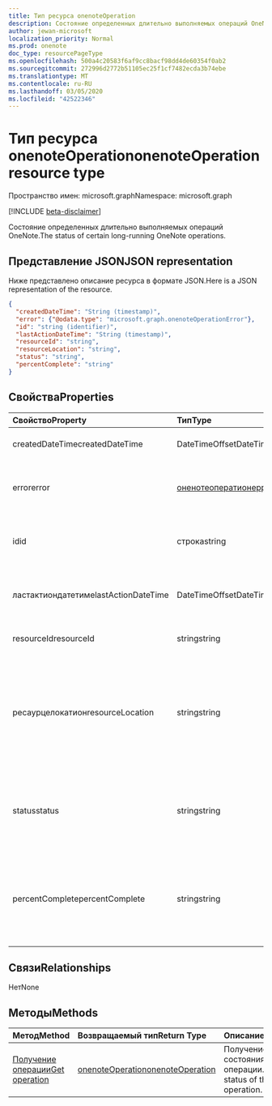 ```yaml
---
title: Тип ресурса onenoteOperation
description: Состояние определенных длительно выполняемых операций OneNote.
author: jewan-microsoft
localization_priority: Normal
ms.prod: onenote
doc_type: resourcePageType
ms.openlocfilehash: 500a4c20583f6af9cc8bacf98dd4de60354f0ab2
ms.sourcegitcommit: 272996d2772b51105ec25f1cf7482ecda3b74ebe
ms.translationtype: MT
ms.contentlocale: ru-RU
ms.lasthandoff: 03/05/2020
ms.locfileid: "42522346"
---
```

# <a name="onenoteoperation-resource-type"></a><span data-ttu-id="5704b-103">Тип ресурса onenoteOperation</span><span class="sxs-lookup"><span data-stu-id="5704b-103">onenoteOperation resource type</span></span>

<span data-ttu-id="5704b-104">Пространство имен: microsoft.graph</span><span class="sxs-lookup"><span data-stu-id="5704b-104">Namespace: microsoft.graph</span></span>

[!INCLUDE [beta-disclaimer](../../includes/beta-disclaimer.md)]

<span data-ttu-id="5704b-105">Состояние определенных длительно выполняемых операций OneNote.</span><span class="sxs-lookup"><span data-stu-id="5704b-105">The status of certain long-running OneNote operations.</span></span>

## <a name="json-representation"></a><span data-ttu-id="5704b-106">Представление JSON</span><span class="sxs-lookup"><span data-stu-id="5704b-106">JSON representation</span></span>

<span data-ttu-id="5704b-107">Ниже представлено описание ресурса в формате JSON.</span><span class="sxs-lookup"><span data-stu-id="5704b-107">Here is a JSON representation of the resource.</span></span>

<!-- {
  "blockType": "resource",
  "optionalProperties": [

  ],
  "@odata.type": "microsoft.graph.onenoteOperation"
}-->

```json
{
  "createdDateTime": "String (timestamp)",
  "error": {"@odata.type": "microsoft.graph.onenoteOperationError"},
  "id": "string (identifier)",
  "lastActionDateTime": "String (timestamp)",
  "resourceId": "string",
  "resourceLocation": "string",
  "status": "string",
  "percentComplete": "string"
}

```
## <a name="properties"></a><span data-ttu-id="5704b-108">Свойства</span><span class="sxs-lookup"><span data-stu-id="5704b-108">Properties</span></span>
| <span data-ttu-id="5704b-109">Свойство</span><span class="sxs-lookup"><span data-stu-id="5704b-109">Property</span></span>     | <span data-ttu-id="5704b-110">Тип</span><span class="sxs-lookup"><span data-stu-id="5704b-110">Type</span></span>   |<span data-ttu-id="5704b-111">Описание</span><span class="sxs-lookup"><span data-stu-id="5704b-111">Description</span></span>|
|:---------------|:--------|:----------|
|<span data-ttu-id="5704b-112">createdDateTime</span><span class="sxs-lookup"><span data-stu-id="5704b-112">createdDateTime</span></span>| <span data-ttu-id="5704b-113">DateTimeOffset</span><span class="sxs-lookup"><span data-stu-id="5704b-113">DateTimeOffset</span></span> |<span data-ttu-id="5704b-114">Время начала операции.</span><span class="sxs-lookup"><span data-stu-id="5704b-114">The start time of the operation.</span></span>|
|<span data-ttu-id="5704b-115">error</span><span class="sxs-lookup"><span data-stu-id="5704b-115">error</span></span>|[<span data-ttu-id="5704b-116">оненотеоператионеррор</span><span class="sxs-lookup"><span data-stu-id="5704b-116">onenoteOperationError</span></span>](onenoteoperationerror.md)|<span data-ttu-id="5704b-117">Ошибка, возвращенная операцией.</span><span class="sxs-lookup"><span data-stu-id="5704b-117">The error returned by the operation.</span></span>|
|<span data-ttu-id="5704b-118">id</span><span class="sxs-lookup"><span data-stu-id="5704b-118">id</span></span>|<span data-ttu-id="5704b-119">строка</span><span class="sxs-lookup"><span data-stu-id="5704b-119">string</span></span>|<span data-ttu-id="5704b-120">Идентификатор операции. Только для чтения.</span><span class="sxs-lookup"><span data-stu-id="5704b-120">The operation id. Read-only.</span></span>|
|<span data-ttu-id="5704b-121">ластактиондатетиме</span><span class="sxs-lookup"><span data-stu-id="5704b-121">lastActionDateTime</span></span>| <span data-ttu-id="5704b-122">DateTimeOffset</span><span class="sxs-lookup"><span data-stu-id="5704b-122">DateTimeOffset</span></span> |<span data-ttu-id="5704b-123">Время последнего действия операции.</span><span class="sxs-lookup"><span data-stu-id="5704b-123">The time of the last action of the operation.</span></span>|
|<span data-ttu-id="5704b-124">resourceId</span><span class="sxs-lookup"><span data-stu-id="5704b-124">resourceId</span></span>|<span data-ttu-id="5704b-125">string</span><span class="sxs-lookup"><span data-stu-id="5704b-125">string</span></span>|<span data-ttu-id="5704b-126">Идентификатор ресурса.</span><span class="sxs-lookup"><span data-stu-id="5704b-126">The resource id.</span></span>|
|<span data-ttu-id="5704b-127">ресаурцелокатион</span><span class="sxs-lookup"><span data-stu-id="5704b-127">resourceLocation</span></span>|<span data-ttu-id="5704b-128">string</span><span class="sxs-lookup"><span data-stu-id="5704b-128">string</span></span>|<span data-ttu-id="5704b-129">URI ресурса для объекта.</span><span class="sxs-lookup"><span data-stu-id="5704b-129">The resource URI for the object.</span></span> <span data-ttu-id="5704b-130">Например, URI ресурса для скопированной страницы или раздела.</span><span class="sxs-lookup"><span data-stu-id="5704b-130">For example, the resource URI for a copied page or section.</span></span> |
|<span data-ttu-id="5704b-131">status</span><span class="sxs-lookup"><span data-stu-id="5704b-131">status</span></span>|<span data-ttu-id="5704b-132">string</span><span class="sxs-lookup"><span data-stu-id="5704b-132">string</span></span>|<span data-ttu-id="5704b-133">Текущее состояние операции: `notstarted`, `running`,, `completed``failed`</span><span class="sxs-lookup"><span data-stu-id="5704b-133">The current status of the operation: `notstarted`, `running`, `completed`, `failed`</span></span> |
|<span data-ttu-id="5704b-134">percentComplete</span><span class="sxs-lookup"><span data-stu-id="5704b-134">percentComplete</span></span>|<span data-ttu-id="5704b-135">string</span><span class="sxs-lookup"><span data-stu-id="5704b-135">string</span></span>|<span data-ttu-id="5704b-136">Процент завершения операции, если операция все еще находится в `running` состоянии.</span><span class="sxs-lookup"><span data-stu-id="5704b-136">The operation percent complete if the operation is still in `running` status</span></span>

## <a name="relationships"></a><span data-ttu-id="5704b-137">Связи</span><span class="sxs-lookup"><span data-stu-id="5704b-137">Relationships</span></span>
<span data-ttu-id="5704b-138">Нет</span><span class="sxs-lookup"><span data-stu-id="5704b-138">None</span></span>


## <a name="methods"></a><span data-ttu-id="5704b-139">Методы</span><span class="sxs-lookup"><span data-stu-id="5704b-139">Methods</span></span>

| <span data-ttu-id="5704b-140">Метод</span><span class="sxs-lookup"><span data-stu-id="5704b-140">Method</span></span>           | <span data-ttu-id="5704b-141">Возвращаемый тип</span><span class="sxs-lookup"><span data-stu-id="5704b-141">Return Type</span></span>    |<span data-ttu-id="5704b-142">Описание</span><span class="sxs-lookup"><span data-stu-id="5704b-142">Description</span></span>|
|:---------------|:--------|:----------|
|[<span data-ttu-id="5704b-143">Получение операции</span><span class="sxs-lookup"><span data-stu-id="5704b-143">Get operation</span></span>](../api/onenoteoperation-get.md) | [<span data-ttu-id="5704b-144">onenoteOperation</span><span class="sxs-lookup"><span data-stu-id="5704b-144">onenoteOperation</span></span>](onenoteoperation.md) |<span data-ttu-id="5704b-145">Получение состояния операции.</span><span class="sxs-lookup"><span data-stu-id="5704b-145">Get the status of the operation.</span></span> |

<!-- uuid: 8fcb5dbc-d5aa-4681-8e31-b001d5168d79
2015-10-25 14:57:30 UTC -->
<!--
{
  "type": "#page.annotation",
  "description": "onenoteOperation resource",
  "keywords": "",
  "section": "documentation",
  "tocPath": "",
  "suppressions": []
}
-->
